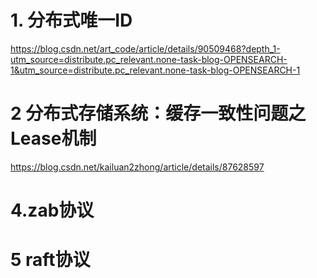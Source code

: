 # 1. 分布式唯一ID

https://blog.csdn.net/art_code/article/details/90509468?depth_1-utm_source=distribute.pc_relevant.none-task-blog-OPENSEARCH-1&utm_source=distribute.pc_relevant.none-task-blog-OPENSEARCH-1





# 2 分布式存储系统：缓存一致性问题之Lease机制

https://blog.csdn.net/kailuan2zhong/article/details/87628597





# 4.zab协议

# 5 raft协议